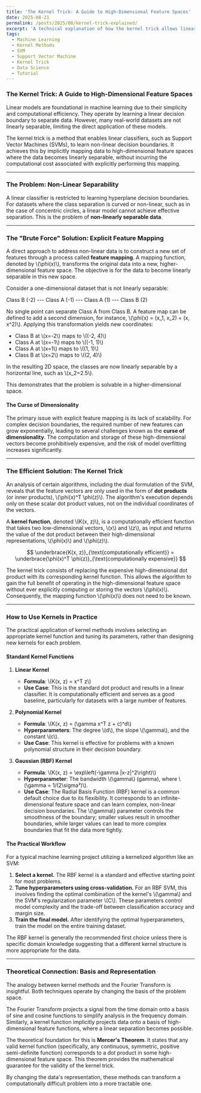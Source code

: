```yaml
---
title: 'The Kernel Trick: A Guide to High-Dimensional Feature Spaces'
date: 2025-08-21
permalink: /posts/2025/08/kernel-trick-explained/
excerpt: 'A technical explanation of how the kernel trick allows linear models to solve non-linear problems by implicitly operating in high-dimensional feature spaces.'
tags:
  - Machine Learning
  - Kernel Methods
  - SVM
  - Support Vector Machine
  - Kernel Trick
  - Data Science
  - Tutorial
---
```


### The Kernel Trick: A Guide to High-Dimensional Feature Spaces

Linear models are foundational in machine learning due to their simplicity and computational efficiency. They operate by learning a linear decision boundary to separate data. However, many real-world datasets are not linearly separable, limiting the direct application of these models.

The kernel trick is a method that enables linear classifiers, such as Support Vector Machines (SVMs), to learn non-linear decision boundaries. It achieves this by implicitly mapping data to high-dimensional feature spaces where the data becomes linearly separable, without incurring the computational cost associated with explicitly performing this mapping.

---
### The Problem: Non-Linear Separability

A linear classifier is restricted to learning hyperplane decision boundaries. For datasets where the class separation is curved or non-linear, such as in the case of concentric circles, a linear model cannot achieve effective separation. This is the problem of **non-linearly separable data**.


---
### The "Brute Force" Solution: Explicit Feature Mapping

A direct approach to address non-linear data is to construct a new set of features through a process called **feature mapping**. A mapping function, denoted by \\(\phi(x)\\), transforms the original data into a new, higher-dimensional feature space. The objective is for the data to become linearly separable in this new space.

Consider a one-dimensional dataset that is not linearly separable:

Class B (-2) --- Class A (-1) --- Class A (1) --- Class B (2)

No single point can separate Class A from Class B. A feature map can be defined to add a second dimension, for instance, \\(\phi(x) = (x_1, x_2) = (x, x^2)\\). Applying this transformation yields new coordinates:

* Class B at \\(x=-2\\) maps to \\((-2, 4)\\)
* Class A at \\(x=-1\\) maps to \\((-1, 1)\\)
* Class A at \\(x=1\\) maps to \\((1, 1)\\)
* Class B at \\(x=2\\) maps to \\((2, 4)\\)

In the resulting 2D space, the classes are now linearly separable by a horizontal line, such as \\(x_2=2.5\\).


This demonstrates that the problem is solvable in a higher-dimensional space.

#### The Curse of Dimensionality
The primary issue with explicit feature mapping is its lack of scalability. For complex decision boundaries, the required number of new features can grow exponentially, leading to several challenges known as the **curse of dimensionality**. The computation and storage of these high-dimensional vectors become prohibitively expensive, and the risk of model overfitting increases significantly.

---
### The Efficient Solution: The Kernel Trick

An analysis of certain algorithms, including the dual formulation of the SVM, reveals that the feature vectors are only used in the form of **dot products** (or inner products), \\(\phi(x)^T \phi(z)\\). The algorithm's execution depends only on these scalar dot product values, not on the individual coordinates of the vectors.

A **kernel function**, denoted \\(K(x, z)\\), is a computationally efficient function that takes two low-dimensional vectors, \\(x\\) and \\(z\\), as input and returns the value of the dot product between their high-dimensional representations, \\(\phi(x)\\) and \\(\phi(z)\\).

$$
\underbrace{K(x, z)}_{\text{computationally efficient}} = \underbrace{\phi(x)^T \phi(z)}_{\text{computationally expensive}}
$$

The kernel trick consists of replacing the expensive high-dimensional dot product with its corresponding kernel function. This allows the algorithm to gain the full benefit of operating in the high-dimensional feature space without ever explicitly computing or storing the vectors \\(\phi(x)\\). Consequently, the mapping function \\(\phi(x)\\) does not need to be known.

---
### How to Use Kernels in Practice

The practical application of kernel methods involves selecting an appropriate kernel function and tuning its parameters, rather than designing new kernels for each problem.

#### Standard Kernel Functions

1.  **Linear Kernel**
    * **Formula**: \\(K(x, z) = x^T z\\)
    * **Use Case**: This is the standard dot product and results in a linear classifier. It is computationally efficient and serves as a good baseline, particularly for datasets with a large number of features.

2.  **Polynomial Kernel**
    * **Formula**: \\(K(x, z) = (\gamma x^T z + c)^d\\)
    * **Hyperparameters**: The degree \\(d\\), the slope \\(\gamma\\), and the constant \\(c\\).
    * **Use Case**: This kernel is effective for problems with a known polynomial structure in their decision boundary.

3.  **Gaussian (RBF) Kernel**
    * **Formula**: \\(K(x, z) = \exp\left(-\gamma \|x-z\|^2\right)\\)
    * **Hyperparameter**: The bandwidth \\(\gamma\\) (gamma), where \\(\gamma = 1/(2\sigma²)\\).
    * **Use Case**: The Radial Basis Function (RBF) kernel is a common default choice due to its flexibility. It corresponds to an infinite-dimensional feature space and can learn complex, non-linear decision boundaries. The \\(\gamma\\) parameter controls the smoothness of the boundary; smaller values result in smoother boundaries, while larger values can lead to more complex boundaries that fit the data more tightly.

#### The Practical Workflow

For a typical machine learning project utilizing a kernelized algorithm like an SVM:

1.  **Select a kernel.** The RBF kernel is a standard and effective starting point for most problems.
2.  **Tune hyperparameters using cross-validation.** For an RBF SVM, this involves finding the optimal combination of the kernel's \\(\gamma\\) and the SVM's regularization parameter \\(C\\). These parameters control model complexity and the trade-off between classification accuracy and margin size.
3.  **Train the final model.** After identifying the optimal hyperparameters, train the model on the entire training dataset.

The RBF kernel is generally the recommended first choice unless there is specific domain knowledge suggesting that a different kernel structure is more appropriate for the data.

---
### Theoretical Connection: Basis and Representation

The analogy between kernel methods and the Fourier Transform is insightful. Both techniques operate by changing the basis of the problem space.

The Fourier Transform projects a signal from the time domain onto a basis of sine and cosine functions to simplify analysis in the frequency domain. Similarly, a kernel function implicitly projects data onto a basis of high-dimensional feature functions, where a linear separation becomes possible.

The theoretical foundation for this is **Mercer's Theorem**. It states that any valid kernel function (specifically, any continuous, symmetric, positive semi-definite function) corresponds to a dot product in some high-dimensional feature space. This theorem provides the mathematical guarantee for the validity of the kernel trick.

By changing the data's representation, these methods can transform a computationally difficult problem into a more tractable one.
